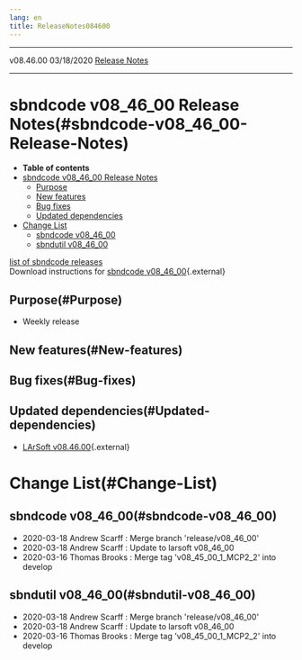 ```yaml
---
lang: en
title: ReleaseNotes084600
---
```


  ----------- ------------ -- -- ------------------------------------------------------
  v08.46.00   03/18/2020         [Release Notes](ReleaseNotes084600.html)
  ----------- ------------ -- -- ------------------------------------------------------



sbndcode v08\_46\_00 Release Notes(#sbndcode-v08_46_00-Release-Notes)
======================================================================================

-   **Table of contents**
-   [sbndcode v08\_46\_00 Release
    Notes](#sbndcode-v08_46_00-Release-Notes)
    -   [Purpose](#Purpose)
    -   [New features](#New-features)
    -   [Bug fixes](#Bug-fixes)
    -   [Updated dependencies](#Updated-dependencies)
-   [Change List](#Change-List)
    -   [sbndcode v08\_46\_00](#sbndcode-v08_46_00)
    -   [sbndutil v08\_46\_00](#sbndutil-v08_46_00)

[list of sbndcode
releases](List_of_SBND_code_releases.html)\
Download instructions for [sbndcode
v08\_46\_00](http://scisoft.fnal.gov/scisoft/bundles/sbnd/v08_46_00/sbndcode-v08_46_00.html){.external}



Purpose(#Purpose)
----------------------------------

-   Weekly release



New features(#New-features)
--------------------------------------------



Bug fixes(#Bug-fixes)
--------------------------------------



Updated dependencies(#Updated-dependencies)
------------------------------------------------------------

-   [LArSoft
    v08.46.00](https://cdcvs.fnal.gov/redmine/projects/larsoft/wiki/ReleaseNotes084600){.external}



Change List(#Change-List)
==========================================



sbndcode v08\_46\_00(#sbndcode-v08_46_00)
----------------------------------------------------------

-   2020-03-18 Andrew Scarff : Merge branch \'release/v08\_46\_00\'
-   2020-03-18 Andrew Scarff : Update to larsoft v08\_46\_00
-   2020-03-16 Thomas Brooks : Merge tag \'v08\_45\_00\_1\_MCP2\_2\'
    into develop



sbndutil v08\_46\_00(#sbndutil-v08_46_00)
----------------------------------------------------------

-   2020-03-18 Andrew Scarff : Merge branch \'release/v08\_46\_00\'
-   2020-03-18 Andrew Scarff : Update to larsoft v08\_46\_00
-   2020-03-16 Thomas Brooks : Merge tag \'v08\_45\_00\_1\_MCP2\_2\'
    into develop
